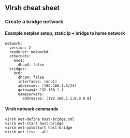 ## Virsh cheat sheet

### Create a bridge network

#### Example netplan setup, static ip + bridge to home network
```
network:
  version: 2
  renderer: networkd
  ethernets:
    eno1:
      dhcp4: false
  bridges:
    br0:
      dhcp4: false
      interfaces: [eno1]
      addresses: [192.168.1.5/24]
      gateway4: 192.168.1.1
      nameservers:
        addresses: [192.168.1.1,8.8.8.8]
```

#### Virsh network commands
```
virsh net-define host-bridge.xml
virsh net-start host-bridge
virsh net-autostart host-bridge
virsh net-list --all
```
